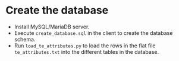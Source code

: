 # Create the database

- Install MySQL/MariaDB server.
- Execute `create_database.sql` in the client to create the database schema.
- Run `load_te_attributes.py` to load the rows in the flat file `te_attributes.txt` into the different tables in the database.

